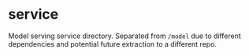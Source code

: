 # service
Model serving service directory.
Separated from `/model` due to different dependencies and potential future extraction to a different repo.
